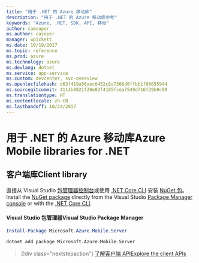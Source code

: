```yaml
---
title: "用于 .NET 的 Azure 移动库"
description: "用于 .NET 的 Azure 移动库参考"
keywords: "Azure, .NET, SDK, API, 移动"
author: camsoper
ms.author: casoper
manager: wpickett
ms.date: 10/19/2017
ms.topic: reference
ms.prod: azure
ms.technology: azure
ms.devlang: dotnet
ms.service: app-service
ms.custom: devcenter, svc-overview
ms.openlocfilehash: d63f419a56aec6452c8a7366d6ffbb1f86055944
ms.sourcegitcommit: 4114b8821f20e02f4185fcea7549d716f29b9c90
ms.translationtype: HT
ms.contentlocale: zh-CN
ms.lasthandoff: 10/24/2017
---
```

# <a name="azure-mobile-libraries-for-net"></a><span data-ttu-id="88309-104">用于 .NET 的 Azure 移动库</span><span class="sxs-lookup"><span data-stu-id="88309-104">Azure Mobile libraries for .NET</span></span>

## <a name="client-library"></a><span data-ttu-id="88309-105">客户端库</span><span class="sxs-lookup"><span data-stu-id="88309-105">Client library</span></span>

<span data-ttu-id="88309-106">直接从 Visual Studio [包管理器控制台][PackageManager]或使用 [.NET Core CLI][DotNetCLI] 安装 [NuGet 包](https://www.nuget.org/packages/Microsoft.Azure.Mobile.Server)。</span><span class="sxs-lookup"><span data-stu-id="88309-106">Install the [NuGet package](https://www.nuget.org/packages/Microsoft.Azure.Mobile.Server) directly from the Visual Studio [Package Manager console][PackageManager] or with the [.NET Core CLI][DotNetCLI].</span></span>

#### <a name="visual-studio-package-manager"></a><span data-ttu-id="88309-107">Visual Studio 包管理器</span><span class="sxs-lookup"><span data-stu-id="88309-107">Visual Studio Package Manager</span></span>

```powershell
Install-Package Microsoft.Azure.Mobile.Server
```

```bash
dotnet add package Microsoft.Azure.Mobile.Server
```

> [!div class="nextstepaction"]
> [<span data-ttu-id="88309-108">了解客户端 API</span><span class="sxs-lookup"><span data-stu-id="88309-108">Explore the client APIs</span></span>](/dotnet/api/overview/azure/mobileapps/client)




[PackageManager]: https://docs.microsoft.com/nuget/tools/package-manager-console
[DotNetCLI]: https://docs.microsoft.com/dotnet/core/tools/dotnet-add-package
